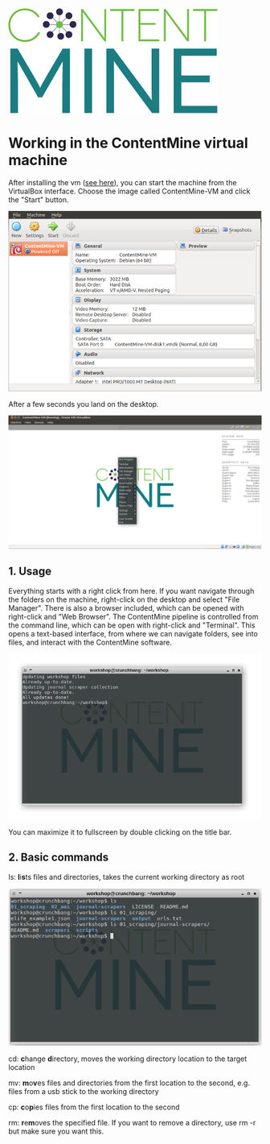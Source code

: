 ![ContentMine logo](https://github.com/ContentMine/assets/blob/master/png/Content_mine(small).png)

# Working in the ContentMine virtual machine

After installing the vm ([see here](installation_instructions.md)), you can start the machine from the VirtualBox interface. Choose the image called ContentMine-VM and click the "Start" button.

![Start the vm](images/starting_vm.png)

After a few seconds you land on the desktop.

![CM vm desktop](images/desktop.png)

## 1. Usage

Everything starts with a right click from here. If you want navigate through the folders on the machine, right-click on the desktop and select "File Manager". There is also a browser included, which can be opened with right-click and "Web Browser".
The ContentMine pipeline is controlled from the command line, which can be open with right-click and "Terminal". This opens a text-based interface, from where we can navigate folders, see into files, and interact with the ContentMine software.

![Terminal](images/terminal.png)

You can maximize it to fullscreen by double clicking on the title bar.


## 2. Basic commands

ls: **l**i**s**ts files and directories, takes the current working directory as root

![ls](images/ls.png)

cd: **c**hange **d**irectory, moves the working directory location to the target location

mv: **m**o**v**es files and directories from the first location to the second, e.g. files from a usb stick to the working directory

cp: **c**o**p**ies files from the first location to the second

rm: **r**e**m**oves the specified file. If you want to remove a directory, use rm -r but make sure you want this.
